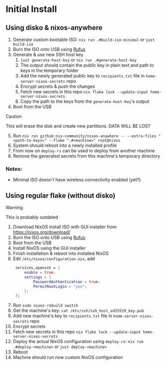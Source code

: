 # Initial Install

## Using disko & nixos-anywhere

1. Generate custom bootable ISO: `nix run .#build-iso-minimal` or `just build-iso`
2. Burn the ISO onto USB using [Rufus](https://rufus.ie/en/)
3. Generate & use new SSH host key
   1. `just generate-host-key` or `nix run .#generate-host-key`
   2. The output should contain the public key in plain text and path to keys in the temporary folder
   4. Add the newly generated public key to `recipients.txt` file in `home-server-nixos-secrets` repo
   5. Encrypt secrets & push the changes
   6. Fetch new secrets in this repo `nix flake lock --update-input home-server-nixos-secrets`
   7. Copy the path to the keys from the `generate-host-key`'s output
4. Boot from the USB
> [!CAUTION]
> This will erase the disk and create new partitions. DATA WILL BE LOST
5. Run `nix run github:nix-community/nixos-anywhere -- --extra-files "<path-to-keys>" --flake ".#<machine>" root@nixos`
6. System should reboot into a newly installed profile
7. From now on `deploy-rs` can be used to deploy from another machine
8. Remove the generated secrets from this machine's temporary directory

### Notes:

- Minimal ISO doesn't have wireless connectivity enabled (yet?)

## Using regular flake (without disko)

> [!WARNING]  
> This is probably outdated

1. Download NixOS install ISO with GUI installer from https://nixos.org/download/
2. Burn the ISO onto USB using [Rufus](https://rufus.ie/en/)
3. Boot from the USB
4. Install NixOS using the GUI installer
5. Finish installation & reboot into installed NixOS
6. Edit `/etc/nixos/configuration.nix`, add
   ```nix
    services.openssh = {
        enable = true;
        settings = {
            PasswordAuthentication = true;
            PermitRootLogin = "yes";
        };
    };
   ```
7. Run `sudo nixos-rebuild switch`
8. Get the machine's key: `cat /etc/ssh/ssh_host_ed25519_key.pub`
9. Add new machine's key to `recipients.txt` file in `home-server-nixos-secrets` repo
10. Encrypt secrets
11. Fetch new secrets in this repo `nix flake lock --update-input home-server-nixos-secrets`
12. Deploy the actual NixOS configuration using `deploy-rs`: `nix run .#deploy-<machine>` or `just deploy-<machine>`
13. Reboot
14. Machine should run now custom NixOS configuration
